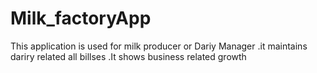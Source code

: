 # Milk_factoryApp
This application is used for milk producer or Dariy Manager .it maintains dariry related all billses .It shows business related growth   
